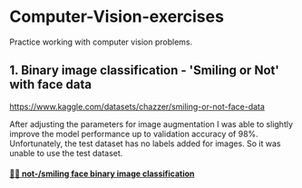 # Computer-Vision-exercises
Practice working with computer vision problems.

## 1. Binary image classification - 'Smiling or Not' with face data 
https://www.kaggle.com/datasets/chazzer/smiling-or-not-face-data

After adjusting the parameters for image augmentation I was able to slightly improve the model performance up to validation accuracy of 98%. 
Unfortunately, the test dataset has no labels added for images. So it was unable to use the test dataset. 

#### [🙂🙁 not-/smiling face binary image classification ](https://github.com/risa1796/Computer-Vision-exercises/blob/main/Smile_or_Not-2.ipynb)

